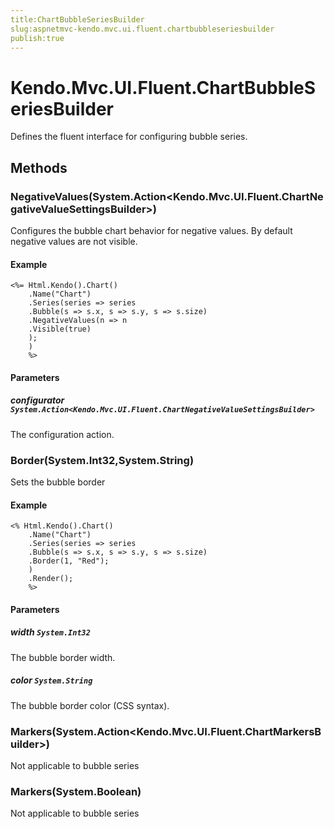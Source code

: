```yaml
---
title:ChartBubbleSeriesBuilder
slug:aspnetmvc-kendo.mvc.ui.fluent.chartbubbleseriesbuilder
publish:true
---
```


# Kendo.Mvc.UI.Fluent.ChartBubbleSeriesBuilder

Defines the fluent interface for configuring bubble series.

## Methods

### NegativeValues(System.Action\<Kendo.Mvc.UI.Fluent.ChartNegativeValueSettingsBuilder\>)
Configures the bubble chart behavior for negative values.
            By default negative values are not visible.

#### Example
    <%= Html.Kendo().Chart()
        .Name("Chart")
        .Series(series => series
        .Bubble(s => s.x, s => s.y, s => s.size)
        .NegativeValues(n => n
        .Visible(true)
        );
        )
        %>

#### Parameters

##### configurator `System.Action<Kendo.Mvc.UI.Fluent.ChartNegativeValueSettingsBuilder>`
The configuration action.

### Border(System.Int32,System.String)
Sets the bubble border

#### Example
    <% Html.Kendo().Chart()
        .Name("Chart")
        .Series(series => series
        .Bubble(s => s.x, s => s.y, s => s.size)
        .Border(1, "Red");
        )
        .Render();
        %>

#### Parameters

##### width `System.Int32`
The bubble border width.

##### color `System.String`
The bubble border color (CSS syntax).

### Markers(System.Action\<Kendo.Mvc.UI.Fluent.ChartMarkersBuilder\>)
Not applicable to bubble series

### Markers(System.Boolean)
Not applicable to bubble series